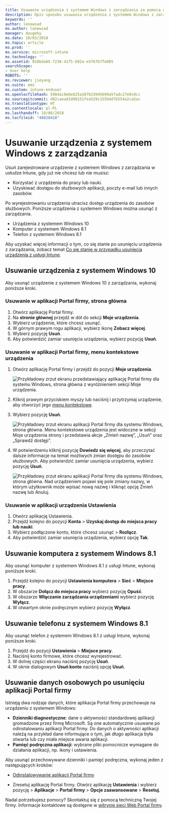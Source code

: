 ```yaml
---
title: Usuwanie urządzenia z systemem Windows z zarządzania za pomocą usługi Intune
description: Opis sposobu usuwania urządzenia z systemem Windows z zarządzania w usłudze Intune
keywords: ''
author: lenewsad
ms.author: lanewsad
manager: dougeby
ms.date: 10/03/2018
ms.topic: article
ms.prod: ''
ms.service: microsoft-intune
ms.technology: ''
ms.assetid: 018bda65-7238-41f5-b92a-e5f67b7fe085
searchScope:
- User help
ROBOTS: ''
ms.reviewer: jieyang
ms.suite: ems
ms.custom: intune-enduser
ms.openlocfilehash: 5984ac8ebe825a187b33945699a5fadc27e0c0cc
ms.sourcegitcommit: d92caead1d96151fea529c155bdd7b554a2ca5ac
ms.translationtype: HT
ms.contentlocale: pl-PL
ms.lasthandoff: 10/06/2018
ms.locfileid: "48828418"
---
```

# <a name="remove-your-windows-device-from-management"></a>Usuwanie urządzenia z systemem Windows z zarządzania

Usuń zarejestrowane urządzenie z systemem Windows z zarządzania w usłudze Intune, gdy już nie chcesz lub nie musisz:  
* Korzystać z urządzenia do pracy lub nauki. 
* Uzyskiwać dostępu do służbowych aplikacji, poczty e-mail lub innych zasobów.

Po wyrejestrowaniu urządzenia utracisz dostęp urządzenia do zasobów służbowych. Poniższe urządzenia z systemem Windows można usunąć z zarządzania.  
* Urządzenia z systemem Windows 10 
* Komputer z systemem Windows 8.1
* Telefon z systemem Windows 8.1
 
Aby uzyskać więcej informacji o tym, co się stanie po usunięciu urządzenia z zarządzania, zobacz temat [Co się stanie w przypadku usunięcia urządzenia z usługi Intune](what-happens-if-you-unenroll-your-device-from-intune-windows.md).  

## <a name="remove-your-windows-10-device"></a>Usuwanie urządzenia z systemem Windows 10
Aby usunąć urządzenie z systemem Windows 10 z zarządzania, wykonaj poniższe kroki.

### <a name="remove-in-company-portal-app-home-page"></a>Usuwanie w aplikacji Portal firmy, **strona główna**  

1. Otwórz aplikację Portal firmy.
2. Na **stronie głównej** przejdź w dół do sekcji **Moje urządzenia**.
3. Wybierz urządzenie, które chcesz usunąć.
3. W górnym prawym rogu aplikacji, wybierz ikonę **Zobacz więcej**.
4. Wybierz pozycję **Usuń**. 
5. Aby potwierdzić zamiar usunięcia urządzenia, wybierz pozycję **Usuń**.  

### <a name="remove-in-company-portal-app-device-context-menu"></a>Usuwanie w aplikacji Portal firmy, menu kontekstowe urządzenia  

1. Otwórz aplikację Portal firmy i przejdź do pozycji **Moje urządzenia**.

    ![Przykładowy zrzut ekranu przedstawiający aplikację Portal firmy dla systemu Windows, strona główna z wyróżnieniem sekcji Moje urządzenia.](./media/1809_CheckAccess_Context_Select_Device.png)

2. Kliknij prawym przyciskiem myszy lub naciśnij i przytrzymaj urządzenie, aby otworzyć jego [menu kontekstowe](https://docs.microsoft.com//windows/uwp/design/controls-and-patterns/menus).  

3. Wybierz pozycję **Usuń**.  

    ![Przykładowy zrzut ekranu aplikacji Portal firmy dla systemu Windows, strona główna. Menu kontekstowe urządzenia jest widoczne w sekcji **Moje urządzenia** strony i przedstawia akcje „Zmień nazwę”, „Usuń” oraz „Sprawdź dostęp”.](./media/1809_DeviceContextMenu_Windows_CP.png)  

5. W potwierdzeniu kliknij pozycję **Dowiedz się więcej**, aby przeczytać dalsze informacje na temat możliwych zmian dostępu do zasobów służbowych. Aby potwierdzić zamiar usunięcia urządzenia, wybierz pozycję **Usuń**.   

     ![Przykładowy zrzut ekranu aplikacji Portal firmy dla systemu Windows, strona główna. Nad urządzeniem pojawi się pole zmiany nazwy, w którym użytkownik może wpisać nową nazwę i kliknąć opcję Zmień nazwę lub Anuluj.](./media/1808_RemoveDevice_Popup.png)  


### <a name="remove-in-device-settings-app"></a>Usuwanie w aplikacji urządzenia Ustawienia
1. Otwórz aplikację Ustawienia. 
2. Przejdź kolejno do pozycji **Konta** > **Uzyskaj dostęp do miejsca pracy lub nauki**.
3. Wybierz podłączone konto, które chcesz usunąć > **Rozłącz**.
4. Aby potwierdzić zamiar usunięcia urządzenia, wybierz opcję **Tak**.

## <a name="remove-your-windows-81-computer"></a>Usuwanie komputera z systemem Windows 8.1
Aby usunąć komputer z systemem Windows 8.1 z usługi Intune, wykonaj poniższe kroki.

1.  Przejdź kolejno do pozycji **Ustawienia komputera** > **Sieć** > **Miejsce pracy**.
2.  W obszarze **Dołącz do miejsca pracy** wybierz pozycję **Opuść**.
3.  W obszarze **Włączanie zarządzania urządzeniami** wybierz pozycję **Wyłącz**.
4.  W otwartym oknie podręcznym wybierz pozycję **Wyłącz**.

## <a name="remove-your-windows-81-phone"></a>Usuwanie telefonu z systemem Windows 8.1
Aby usunąć telefon z systemem Windows 8.1 z usługi Intune, wykonaj poniższe kroki.

1.  Przejdź do pozycji **Ustawienia** > **Miejsce pracy**.
2.  Naciśnij konto firmowe, które chcesz wyrejestrować.
3.  W dolnej części ekranu naciśnij pozycję **Usuń**.
4.  W oknie dialogowym **Usuń konto** naciśnij opcję **Usuń**.  
## <a name="removing-your-personal-information-after-removing-the-company-portal"></a>Usuwanie danych osobowych po usunięciu aplikacji Portal firmy  

Istnieją dwa rodzaje danych, które aplikacja Portal firmy przechowuje na urządzeniu z systemem Windows:

-   **Dzienniki diagnostyczne**: dane o aktywności standardowej aplikacji gromadzone przez firmę Microsoft. Są one automatycznie usuwane po odinstalowaniu aplikacji Portal firmy. Do danych o aktywności aplikacji należą na przykład dane informujące o tym, jak długo aplikacja była otwarta lub czy miała miejsce awaria aplikacji.
-   **Pamięć podręczna aplikacji**: wybrane pliki pomocnicze wymagane do działania aplikacji, np. ikony i ustawienia.

Aby usunąć przechowywane dzienniki i pamięć podręczna, wykonaj jeden z następujących kroków:

* [Odinstalowywanie aplikacji Portal firmy](https://support.microsoft.com/help/4028003/windows-10-uninstall-apps-and-programs) 

* Zresetuj aplikację Portal firmy. Otwórz aplikację **Ustawienia** i wybierz pozycję > **Aplikacje** > **Portal firmy** > **Opcje zaawansowane** > **Resetuj**. 

Nadal potrzebujesz pomocy? Skontaktuj się z pomocą techniczną Twojej firmy. Informacje kontaktowe są dostępne w [witrynie sieci Web Portal firmy](https://go.microsoft.com/fwlink/?linkid=2010980).
